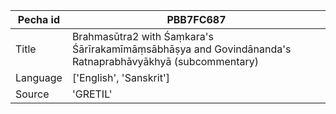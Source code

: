 |Pecha id | PBB7FC687
| --- | --- 
|Title | Brahmasūtra2 with Śaṃkara's Śārīrakamīmāṃsābhāṣya and Govindānanda's Ratnaprabhāvyākhyā (subcommentary) 
|Language | ['English', 'Sanskrit']
|Source | 'GRETIL'